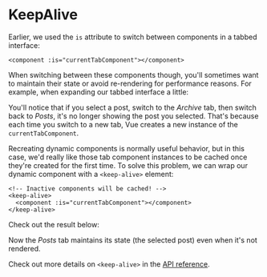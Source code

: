 # KeepAlive

Earlier, we used the `is` attribute to switch between components in a tabbed interface:

```vue-html
<component :is="currentTabComponent"></component>
```

When switching between these components though, you'll sometimes want to maintain their state or avoid re-rendering for performance reasons. For example, when expanding our tabbed interface a little:

<!-- <common-codepen-snippet title="Dynamic components: without keep-alive" slug="jOPjZOe" tab="html,result" /> -->

You'll notice that if you select a post, switch to the _Archive_ tab, then switch back to _Posts_, it's no longer showing the post you selected. That's because each time you switch to a new tab, Vue creates a new instance of the `currentTabComponent`.

Recreating dynamic components is normally useful behavior, but in this case, we'd really like those tab component instances to be cached once they're created for the first time. To solve this problem, we can wrap our dynamic component with a `<keep-alive>` element:

```vue-html
<!-- Inactive components will be cached! -->
<keep-alive>
  <component :is="currentTabComponent"></component>
</keep-alive>
```

Check out the result below:

<!-- <common-codepen-snippet title="Dynamic components: with keep-alive" slug="VwLJQvP" tab="html,result" /> -->

Now the _Posts_ tab maintains its state (the selected post) even when it's not rendered.

Check out more details on `<keep-alive>` in the [API reference](/api/built-in-components.html#keep-alive).
